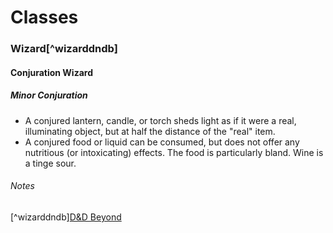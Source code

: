 Classes
======

### Wizard[^wizarddndb]
#### Conjuration Wizard
##### Minor Conjuration
  * A conjured lantern, candle, or torch sheds light as if it were a real, illuminating object, but at half the distance of the "real" item.
  * A conjured food or liquid can be consumed, but does not offer any nutritious (or intoxicating) effects. The food is particularly bland. Wine is a tinge sour.

###### Notes
[^wizarddndb][D&D Beyond](https://www.dndbeyond.com/classes/wizard)